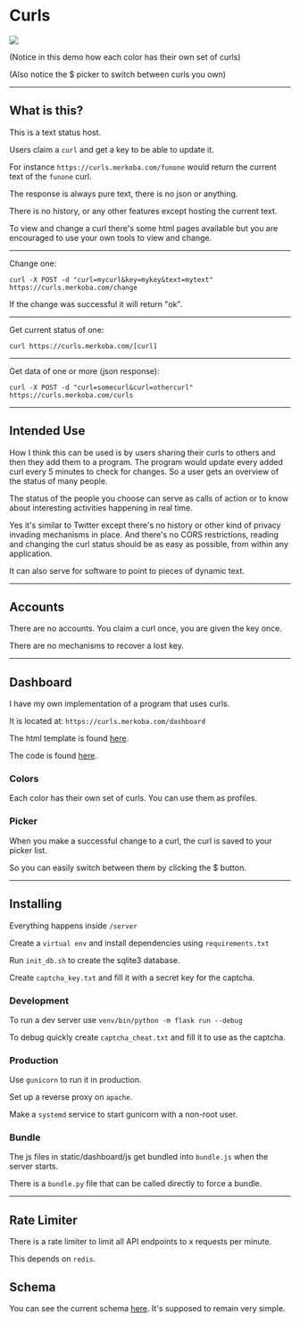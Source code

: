 # Curls

![](https://i.imgur.com/VjrgPIL.gif)

(Notice in this demo how each color has their own set of curls)

(Also notice the $ picker to switch between curls you own)

---

## What is this?

This is a text status host.

Users claim a `curl` and get a key to be able to update it.

For instance `https://curls.merkoba.com/funone` would return the current text of the `funone` curl.

The response is always pure text, there is no json or anything.

There is no history, or any other features except hosting the current text.

To view and change a curl there's some html pages available but you are encouraged to use your own tools to view and change.

---

Change one:

```
curl -X POST -d "curl=mycurl&key=mykey&text=mytext" https://curls.merkoba.com/change
```

If the change was successful it will return "ok".

---

Get current status of one:

```
curl https://curls.merkoba.com/[curl]
```

---

Get data of one or more (json response):

```
curl -X POST -d "curl=somecurl&curl=othercurl" https://curls.merkoba.com/curls
```

---

## Intended Use

How I think this can be used is by users sharing their curls to others and then they add them to a program. The program would update every added curl every 5 minutes to check for changes. So a user gets an overview of the status of many people.

The status of the people you choose can serve as calls of action or to know about interesting activities happening in real time.

Yes it's similar to Twitter except there's no history or other kind of privacy invading mechanisms in place. And there's no CORS restrictions, reading and changing the curl status should be as easy as possible, from within any application.

It can also serve for software to point to pieces of dynamic text.

---

## Accounts

There are no accounts. You claim a curl once, you are given the key once.

There are no mechanisms to recover a lost key.

---

## Dashboard

I have my own implementation of a program that uses curls.

It is located at: `https://curls.merkoba.com/dashboard`

The html template is found [here](https://github.com/madprops/curls/blob/main/server/templates/dashboard.html).

The code is found [here](https://github.com/madprops/curls/tree/main/server/static/dashboard).

### Colors

Each color has their own set of curls. You can use them as profiles.

### Picker

When you make a successful change to a curl, the curl is saved to your picker list.

So you can easily switch between them by clicking the $ button.

---

## Installing

Everything happens inside `/server`

Create a `virtual env` and install dependencies using `requirements.txt`

Run `init_db.sh` to create the sqlite3 database.

Create `captcha_key.txt` and fill it with a secret key for the captcha.

### Development

To run a dev server use `venv/bin/python -m flask run --debug`

To debug quickly create `captcha_cheat.txt` and fill it to use as the captcha.

### Production

Use `gunicorn` to run it in production.

Set up a reverse proxy on `apache`.

Make a `systemd` service to start gunicorn with a non-root user.

### Bundle

The js files in static/dashboard/js get bundled into `bundle.js` when the server starts.

There is a `bundle.py` file that can be called directly to force a bundle.

---

## Rate Limiter

There is a rate limiter to limit all API endpoints to x requests per minute.

This depends on `redis`.


## Schema

You can see the current schema [here](https://github.com/madprops/curls/blob/main/server/schema.sql). It's supposed to remain very simple.